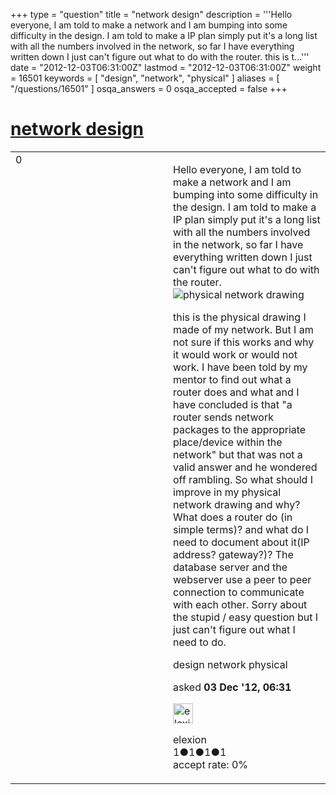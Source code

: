 +++
type = "question"
title = "network design"
description = '''Hello everyone, I am told to make a network and I am bumping into some difficulty in the design.  I am told to make a IP plan simply put it&#x27;s a long list with all the numbers involved in the network, so far I have everything written down I just can&#x27;t figure out what to do with the router.  this is t...'''
date = "2012-12-03T06:31:00Z"
lastmod = "2012-12-03T06:31:00Z"
weight = 16501
keywords = [ "design", "network", "physical" ]
aliases = [ "/questions/16501" ]
osqa_answers = 0
osqa_accepted = false
+++

<div class="headNormal">

# [network design](/questions/16501/network-design)

</div>

<div id="main-body">

<div id="askform">

<table id="question-table" style="width:100%;"><colgroup><col style="width: 50%" /><col style="width: 50%" /></colgroup><tbody><tr class="odd"><td style="width: 30px; vertical-align: top"><div class="vote-buttons"><div id="post-16501-score" class="post-score" title="current number of votes">0</div><div id="favorite-count" class="favorite-count"></div></div></td><td><div id="item-right"><div class="question-body"><p>Hello everyone, I am told to make a network and I am bumping into some difficulty in the design. I am told to make a IP plan simply put it's a long list with all the numbers involved in the network, so far I have everything written down I just can't figure out what to do with the router. <img src="https://osqa-ask.wireshark.org/upfiles/network.jpg" alt="physical network drawing" /></p><p>this is the physical drawing I made of my network. But I am not sure if this works and why it would work or would not work. I have been told by my mentor to find out what a router does and what and I have concluded is that "a router sends network packages to the appropriate place/device within the network" but that was not a valid answer and he wondered off rambling. So what should I improve in my physical network drawing and why? What does a router do (in simple terms)? and what do I need to document about it(IP address? gateway?)? The database server and the webserver use a peer to peer connection to communicate with each other. Sorry about the stupid / easy question but I just can't figure out what I need to do.</p></div><div id="question-tags" class="tags-container tags">design network physical</div><div id="question-controls" class="post-controls"></div><div class="post-update-info-container"><div class="post-update-info post-update-info-user"><p>asked <strong>03 Dec '12, 06:31</strong></p><img src="https://secure.gravatar.com/avatar/272a26870ac53d05babf7bc61da6eeab?s=32&amp;d=identicon&amp;r=g" class="gravatar" width="32" height="32" alt="elexion&#39;s gravatar image" /><p>elexion<br />
<span class="score" title="1 reputation points">1</span><span title="1 badges"><span class="badge1">●</span><span class="badgecount">1</span></span><span title="1 badges"><span class="silver">●</span><span class="badgecount">1</span></span><span title="1 badges"><span class="bronze">●</span><span class="badgecount">1</span></span><br />
<span class="accept_rate" title="Rate of the user&#39;s accepted answers">accept rate:</span> <span title="elexion has no accepted answers">0%</span></p></img></div></div><div id="comments-container-16501" class="comments-container"></div><div id="comment-tools-16501" class="comment-tools"></div><div class="clear"></div><div id="comment-16501-form-container" class="comment-form-container"></div><div class="clear"></div></div></td></tr></tbody></table>

</div>

</div>

